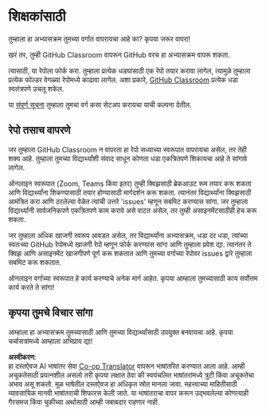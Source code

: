 <!--
CO_OP_TRANSLATOR_METADATA:
{
  "original_hash": "a094ef9927883de1cfcee51dbd143381",
  "translation_date": "2025-08-26T11:12:14+00:00",
  "source_file": "lessons/0-course-setup/for-teachers.md",
  "language_code": "mr"
}
-->
# शिक्षकांसाठी

तुम्हाला हा अभ्यासक्रम तुमच्या वर्गात वापरायचा आहे का? कृपया जरूर वापरा!

खरं तर, तुम्ही GitHub Classroom वापरून GitHub वरच हा अभ्यासक्रम वापरू शकता.

त्यासाठी, या रेपोला फोर्क करा. तुम्हाला प्रत्येक धड्यासाठी एक रेपो तयार करावा लागेल, त्यामुळे तुम्हाला प्रत्येक फोल्डर वेगळ्या रेपोमध्ये काढावा लागेल. अशा प्रकारे, [GitHub Classroom](https://classroom.github.com/classrooms) प्रत्येक धडा स्वतंत्रपणे उचलू शकेल.

या [संपूर्ण सूचना](https://github.blog/2020-03-18-set-up-your-digital-classroom-with-github-classroom/) तुम्हाला तुमचा वर्ग कसा सेटअप करायचा याची कल्पना देतील.

## रेपो तसाच वापरणे

जर तुम्हाला GitHub Classroom न वापरता हा रेपो सध्याच्या स्वरूपात वापरायचा असेल, तर तेही शक्य आहे. तुम्हाला तुमच्या विद्यार्थ्यांशी संवाद साधून कोणता धडा एकत्रितपणे शिकायचा आहे ते सांगावे लागेल.

ऑनलाइन स्वरूपात (Zoom, Teams किंवा इतर) तुम्ही क्विझसाठी ब्रेकआउट रूम तयार करू शकता आणि विद्यार्थ्यांना शिकण्यासाठी तयार होण्यासाठी मार्गदर्शन करू शकता. त्यानंतर विद्यार्थ्यांना क्विझसाठी आमंत्रित करा आणि ठरलेल्या वेळेत त्यांची उत्तरे 'issues' म्हणून सबमिट करण्यास सांगा. जर तुम्हाला विद्यार्थ्यांनी सार्वजनिकपणे एकत्रितपणे काम करावे असे वाटत असेल, तर तुम्ही असाइनमेंटसाठीही हेच करू शकता.

जर तुम्हाला अधिक खाजगी स्वरूप आवडत असेल, तर विद्यार्थ्यांना अभ्यासक्रम, धडा दर धडा, त्यांच्या स्वतःच्या GitHub रेपोमध्ये खाजगी रेपो म्हणून फोर्क करण्यास सांगा आणि तुम्हाला प्रवेश द्या. त्यानंतर ते क्विझ आणि असाइनमेंट खाजगीपणे पूर्ण करू शकतात आणि तुमच्या वर्गाच्या रेपोवर issues द्वारे तुम्हाला सबमिट करू शकतात.

ऑनलाइन वर्गाच्या स्वरूपात हे कार्य करण्याचे अनेक मार्ग आहेत. कृपया आम्हाला तुमच्यासाठी काय सर्वोत्तम कार्य करते ते सांगा!

## कृपया तुमचे विचार सांगा

आम्हाला हा अभ्यासक्रम तुमच्यासाठी आणि तुमच्या विद्यार्थ्यांसाठी उपयुक्त बनवायचा आहे. कृपया चर्चासत्रांमध्ये आम्हाला अभिप्राय द्या!

**अस्वीकरण**:  
हा दस्तऐवज AI भाषांतर सेवा [Co-op Translator](https://github.com/Azure/co-op-translator) वापरून भाषांतरित करण्यात आला आहे. आम्ही अचूकतेसाठी प्रयत्नशील असलो तरी कृपया लक्षात ठेवा की स्वयंचलित भाषांतरांमध्ये त्रुटी किंवा अचूकतेचा अभाव असू शकतो. मूळ भाषेतील दस्तऐवज हा अधिकृत स्रोत मानला जावा. महत्त्वाच्या माहितीसाठी व्यावसायिक मानवी भाषांतराची शिफारस केली जाते. या भाषांतराचा वापर करून उद्भवलेल्या कोणत्याही गैरसमज किंवा चुकीच्या अर्थासाठी आम्ही जबाबदार राहणार नाही.